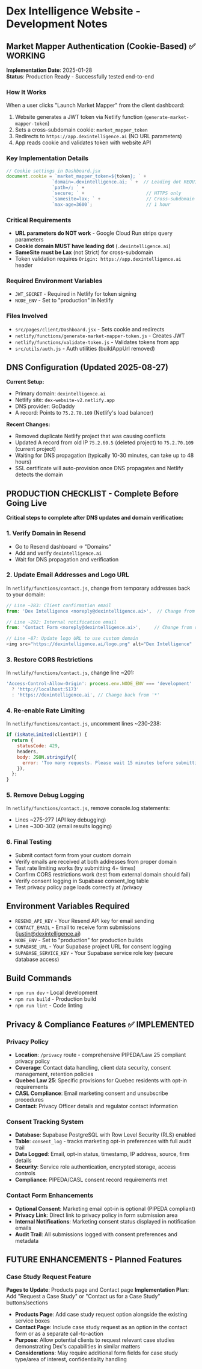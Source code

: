 # Dex Intelligence Website - Development Notes

## Market Mapper Authentication (Cookie-Based) ✅ WORKING

**Implementation Date**: 2025-01-28  
**Status**: Production Ready - Successfully tested end-to-end

### How It Works
When a user clicks "Launch Market Mapper" from the client dashboard:
1. Website generates a JWT token via Netlify function (`generate-market-mapper-token`)
2. Sets a cross-subdomain cookie: `market_mapper_token`
3. Redirects to `https://app.dexintelligence.ai` (NO URL parameters)
4. App reads cookie and validates token with website API

### Key Implementation Details
```javascript
// Cookie settings in Dashboard.jsx
document.cookie = `market_mapper_token=${token}; ` +
                 `domain=.dexintelligence.ai; ` +  // Leading dot REQUIRED
                 `path=/; ` +
                 `secure; ` +                       // HTTPS only
                 `samesite=lax; ` +                 // Cross-subdomain access
                 `max-age=3600`;                    // 1 hour
```

### Critical Requirements
- **URL parameters do NOT work** - Google Cloud Run strips query parameters
- **Cookie domain MUST have leading dot** (`.dexintelligence.ai`)
- **SameSite must be Lax** (not Strict) for cross-subdomain
- Token validation requires `Origin: https://app.dexintelligence.ai` header

### Required Environment Variables
- `JWT_SECRET` - Required in Netlify for token signing
- `NODE_ENV` - Set to "production" in Netlify

### Files Involved
- `src/pages/client/Dashboard.jsx` - Sets cookie and redirects
- `netlify/functions/generate-market-mapper-token.js` - Creates JWT
- `netlify/functions/validate-token.js` - Validates tokens from app
- `src/utils/auth.js` - Auth utilities (buildAppUrl removed)

## DNS Configuration (Updated 2025-08-27)

**Current Setup:**
- Primary domain: `dexintelligence.ai`
- Netlify site: `dex-website-v2.netlify.app`
- DNS provider: GoDaddy
- A record: Points to `75.2.70.109` (Netlify's load balancer)

**Recent Changes:**
- Removed duplicate Netlify project that was causing conflicts
- Updated A record from old IP `75.2.60.5` (deleted project) to `75.2.70.109` (current project)
- Waiting for DNS propagation (typically 10-30 minutes, can take up to 48 hours)
- SSL certificate will auto-provision once DNS propagates and Netlify detects the domain

## PRODUCTION CHECKLIST - Complete Before Going Live

**Critical steps to complete after DNS updates and domain verification:**

### 1. Verify Domain in Resend
- Go to Resend dashboard → "Domains" 
- Add and verify `dexintelligence.ai`
- Wait for DNS propagation and verification

### 2. Update Email Addresses and Logo URL
In `netlify/functions/contact.js`, change from temporary addresses back to your domain:
```javascript
// Line ~283: Client confirmation email
from: 'Dex Intelligence <noreply@dexintelligence.ai>',  // Change from onboarding@resend.dev

// Line ~292: Internal notification email  
from: 'Contact Form <noreply@dexintelligence.ai>',     // Change from onboarding@resend.dev

// Line ~87: Update logo URL to use custom domain
<img src="https://dexintelligence.ai/logo.png" alt="Dex Intelligence" ...>  // Change from netlify.app domain
```

### 3. Restore CORS Restrictions
In `netlify/functions/contact.js`, change line ~201:
```javascript
'Access-Control-Allow-Origin': process.env.NODE_ENV === 'development' 
  ? 'http://localhost:5173' 
  : 'https://dexintelligence.ai', // Change back from '*'
```

### 4. Re-enable Rate Limiting
In `netlify/functions/contact.js`, uncomment lines ~230-238:
```javascript
if (isRateLimited(clientIP)) {
  return {
    statusCode: 429,
    headers,
    body: JSON.stringify({ 
      error: 'Too many requests. Please wait 15 minutes before submitting another inquiry.' 
    }),
  };
}
```

### 5. Remove Debug Logging
In `netlify/functions/contact.js`, remove console.log statements:
- Lines ~275-277 (API key debugging)
- Lines ~300-302 (email results logging)

### 6. Final Testing
- Submit contact form from your custom domain
- Verify emails are received at both addresses from proper domain
- Test rate limiting works (try submitting 4+ times)
- Confirm CORS restrictions work (test from external domain should fail)
- Verify consent logging in Supabase consent_log table
- Test privacy policy page loads correctly at /privacy

## Environment Variables Required

- `RESEND_API_KEY` - Your Resend API key for email sending
- `CONTACT_EMAIL` - Email to receive form submissions (justin@dexintelligence.ai)
- `NODE_ENV` - Set to "production" for production builds
- `SUPABASE_URL` - Your Supabase project URL for consent logging
- `SUPABASE_SERVICE_KEY` - Your Supabase service role key (secure database access)

## Build Commands
- `npm run dev` - Local development
- `npm run build` - Production build
- `npm run lint` - Code linting

## Privacy & Compliance Features ✅ IMPLEMENTED

### Privacy Policy
- **Location**: `/privacy` route - comprehensive PIPEDA/Law 25 compliant privacy policy
- **Coverage**: Contact data handling, client data security, consent management, retention policies
- **Quebec Law 25**: Specific provisions for Quebec residents with opt-in requirements
- **CASL Compliance**: Email marketing consent and unsubscribe procedures
- **Contact**: Privacy Officer details and regulator contact information

### Consent Tracking System
- **Database**: Supabase PostgreSQL with Row Level Security (RLS) enabled
- **Table**: `consent_log` - tracks marketing opt-in preferences with full audit trail
- **Data Logged**: Email, opt-in status, timestamp, IP address, source, firm details
- **Security**: Service role authentication, encrypted storage, access controls
- **Compliance**: PIPEDA/CASL consent record requirements met

### Contact Form Enhancements
- **Optional Consent**: Marketing email opt-in is optional (PIPEDA compliant)
- **Privacy Link**: Direct link to privacy policy in form submission area
- **Internal Notifications**: Marketing consent status displayed in notification emails
- **Audit Trail**: All submissions logged with consent preferences and metadata

## FUTURE ENHANCEMENTS - Planned Features

### Case Study Request Feature
**Pages to Update**: Products page and Contact page
**Implementation Plan**: Add "Request a Case Study" or "Contact us for a Case Study" buttons/sections
- **Products Page**: Add case study request option alongside the existing service boxes
- **Contact Page**: Include case study request as an option in the contact form or as a separate call-to-action
- **Purpose**: Allow potential clients to request relevant case studies demonstrating Dex's capabilities in similar matters
- **Considerations**: May require additional form fields for case study type/area of interest, confidentiality handling 